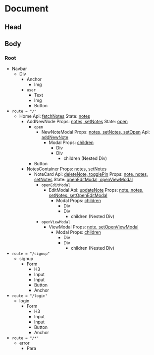 # Document

## Head

## Body

### Root

- Navbar
  - Div
    - Anchor
      - Img
    - `user`
      - Text
      - Img
      - Button
- `route = "/"`
  - Home
    Api: [fetchNotes]()
    State: [notes]()
    - AddNewNode
      Props: [notes, setNotes]()
      State: [open]()
      - `open`
        - NewNoteModal
          Props: [notes, setNotes, setOpen]()
          Api: [addNewNote]()
          - Modal
            Props: [children]()
            - Div
            - Div
              - children (Nested Div)
      - Button
    - NotesContainer
      Props: [notes, setNotes]()
      - NoteCard
        Api: [deleteNote, togglePin]()
        Props: [note, notes, setNotes]()
        State: [openEditModal, openViewModal]()
        - `openEditModal`
          - EditModal
            Api: [updateNote]()
            Props: [note, notes, setNotes, setOpenEditModal]()
            - Modal
              Props: [children]()
              - Div
              - Div
                - children (Nested Div)
        - `openViewModal`
          - ViewModal
            Props: [note, setOpenViewModal]()
            - Modal
              Props: [children]()
              - Div
              - Div
                - children (Nested Div)
- `route = "/signup"`
  - signup
    - Form
      - H3
      - Input
      - Input
      - Button
      - Anchor
- `route = "/login"`
  - login
    - Form
      - H3
      - Input
      - Input
      - Button
      - Anchor
- `route = "/*"`
  - error
    - Para
